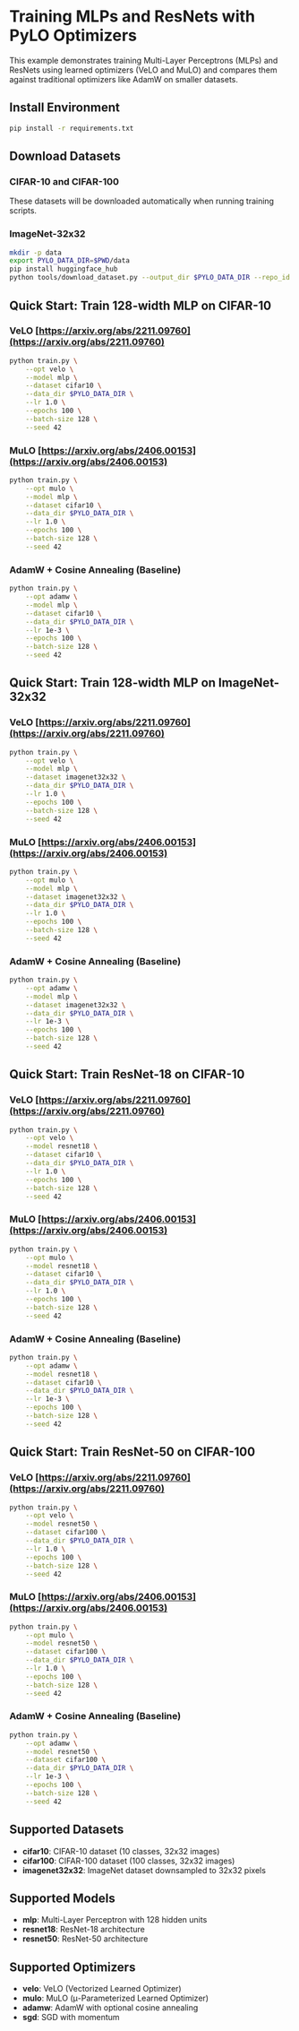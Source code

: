 # Training MLPs and ResNets with PyLO Optimizers

This example demonstrates training Multi-Layer Perceptrons (MLPs) and ResNets using learned optimizers (VeLO and MuLO) and compares them against traditional optimizers like AdamW on smaller datasets.

## Install Environment

```bash
pip install -r requirements.txt
```

## Download Datasets

### CIFAR-10 and CIFAR-100
These datasets will be downloaded automatically when running training scripts.

### ImageNet-32x32
```bash
mkdir -p data
export PYLO_DATA_DIR=$PWD/data
pip install huggingface_hub
python tools/download_dataset.py --output_dir $PYLO_DATA_DIR --repo_id btherien/imagenet-32x32x3
```

## Quick Start: Train 128-width MLP on CIFAR-10

### VeLO [https://arxiv.org/abs/2211.09760](https://arxiv.org/abs/2211.09760)
```bash
python train.py \
    --opt velo \
    --model mlp \
    --dataset cifar10 \
    --data_dir $PYLO_DATA_DIR \
    --lr 1.0 \
    --epochs 100 \
    --batch-size 128 \
    --seed 42
```

### MuLO [https://arxiv.org/abs/2406.00153](https://arxiv.org/abs/2406.00153)
```bash
python train.py \
    --opt mulo \
    --model mlp \
    --dataset cifar10 \
    --data_dir $PYLO_DATA_DIR \
    --lr 1.0 \
    --epochs 100 \
    --batch-size 128 \
    --seed 42
```

### AdamW + Cosine Annealing (Baseline)
```bash
python train.py \
    --opt adamw \
    --model mlp \
    --dataset cifar10 \
    --data_dir $PYLO_DATA_DIR \
    --lr 1e-3 \
    --epochs 100 \
    --batch-size 128 \
    --seed 42
```

## Quick Start: Train 128-width MLP on ImageNet-32x32

### VeLO [https://arxiv.org/abs/2211.09760](https://arxiv.org/abs/2211.09760)
```bash
python train.py \
    --opt velo \
    --model mlp \
    --dataset imagenet32x32 \
    --data_dir $PYLO_DATA_DIR \
    --lr 1.0 \
    --epochs 100 \
    --batch-size 128 \
    --seed 42
```

### MuLO [https://arxiv.org/abs/2406.00153](https://arxiv.org/abs/2406.00153)
```bash
python train.py \
    --opt mulo \
    --model mlp \
    --dataset imagenet32x32 \
    --data_dir $PYLO_DATA_DIR \
    --lr 1.0 \
    --epochs 100 \
    --batch-size 128 \
    --seed 42
```

### AdamW + Cosine Annealing (Baseline)
```bash
python train.py \
    --opt adamw \
    --model mlp \
    --dataset imagenet32x32 \
    --data_dir $PYLO_DATA_DIR \
    --lr 1e-3 \
    --epochs 100 \
    --batch-size 128 \
    --seed 42
```

## Quick Start: Train ResNet-18 on CIFAR-10

### VeLO [https://arxiv.org/abs/2211.09760](https://arxiv.org/abs/2211.09760)
```bash
python train.py \
    --opt velo \
    --model resnet18 \
    --dataset cifar10 \
    --data_dir $PYLO_DATA_DIR \
    --lr 1.0 \
    --epochs 100 \
    --batch-size 128 \
    --seed 42
```

### MuLO [https://arxiv.org/abs/2406.00153](https://arxiv.org/abs/2406.00153)
```bash
python train.py \
    --opt mulo \
    --model resnet18 \
    --dataset cifar10 \
    --data_dir $PYLO_DATA_DIR \
    --lr 1.0 \
    --epochs 100 \
    --batch-size 128 \
    --seed 42
```

### AdamW + Cosine Annealing (Baseline)
```bash
python train.py \
    --opt adamw \
    --model resnet18 \
    --dataset cifar10 \
    --data_dir $PYLO_DATA_DIR \
    --lr 1e-3 \
    --epochs 100 \
    --batch-size 128 \
    --seed 42
```

## Quick Start: Train ResNet-50 on CIFAR-100

### VeLO [https://arxiv.org/abs/2211.09760](https://arxiv.org/abs/2211.09760)
```bash
python train.py \
    --opt velo \
    --model resnet50 \
    --dataset cifar100 \
    --data_dir $PYLO_DATA_DIR \
    --lr 1.0 \
    --epochs 100 \
    --batch-size 128 \
    --seed 42
```

### MuLO [https://arxiv.org/abs/2406.00153](https://arxiv.org/abs/2406.00153)
```bash
python train.py \
    --opt mulo \
    --model resnet50 \
    --dataset cifar100 \
    --data_dir $PYLO_DATA_DIR \
    --lr 1.0 \
    --epochs 100 \
    --batch-size 128 \
    --seed 42
```

### AdamW + Cosine Annealing (Baseline)
```bash
python train.py \
    --opt adamw \
    --model resnet50 \
    --dataset cifar100 \
    --data_dir $PYLO_DATA_DIR \
    --lr 1e-3 \
    --epochs 100 \
    --batch-size 128 \
    --seed 42
```

## Supported Datasets
- **cifar10**: CIFAR-10 dataset (10 classes, 32x32 images)
- **cifar100**: CIFAR-100 dataset (100 classes, 32x32 images)
- **imagenet32x32**: ImageNet dataset downsampled to 32x32 pixels

## Supported Models
- **mlp**: Multi-Layer Perceptron with 128 hidden units
- **resnet18**: ResNet-18 architecture
- **resnet50**: ResNet-50 architecture

## Supported Optimizers
- **velo**: VeLO (Vectorized Learned Optimizer)
- **mulo**: MuLO (μ-Parameterized Learned Optimizer)
- **adamw**: AdamW with optional cosine annealing
- **sgd**: SGD with momentum